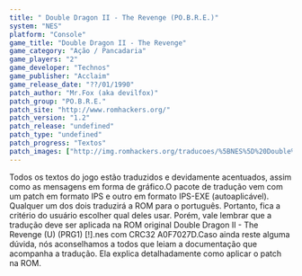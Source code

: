 ```yaml
---
title: " Double Dragon II - The Revenge (PO.B.R.E.)"
system: "NES"
platform: "Console"
game_title: "Double Dragon II - The Revenge"
game_category: "Ação / Pancadaria"
game_players: "2"
game_developer: "Technos"
game_publisher: "Acclaim"
game_release_date: "??/01/1990"
patch_author: "Mr.Fox (aka devilfox)"
patch_group: "PO.B.R.E."
patch_site: "http://www.romhackers.org/"
patch_version: "1.2"
patch_release: "undefined"
patch_type: "undefined"
patch_progress: "Textos"
patch_images: ["http://img.romhackers.org/traducoes/%5BNES%5D%20Double%20Dragon%202%20-%20POBRE%20-%201.png","http://img.romhackers.org/traducoes/%5BNES%5D%20Double%20Dragon%202%20-%20POBRE%20-%202.png","http://img.romhackers.org/traducoes/%5BNES%5D%20Double%20Dragon%202%20-%20POBRE%20-%203.png"]
---
```

Todos os textos do jogo estão traduzidos e devidamente acentuados, assim como as mensagens em forma de gráfico.O pacote de tradução vem com um patch em formato IPS e outro em formato IPS-EXE (autoaplicável). Qualquer um dos dois traduzirá a ROM para o português. Portanto, fica a critério do usuário escolher qual deles usar. Porém, vale lembrar que a tradução deve ser aplicada na ROM original Double Dragon II - The Revenge (U) (PRG1) [!].nes com CRC32 A0F7027D.Caso ainda reste alguma dúvida, nós aconselhamos a todos que leiam a documentação que acompanha a tradução. Ela explica detalhadamente como aplicar o patch na ROM.